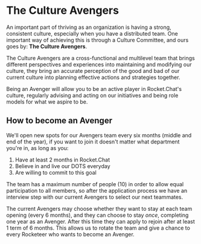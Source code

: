 # The Culture Avengers

An important part of thriving as an organization is having a strong, consistent culture, especially when you have a distributed team. One important way of achieving this is through a Culture Committee, and ours goes by: **The Culture Avengers**.  
  
The Culture Avengers are a cross-functional and multilevel team that brings different perspectives and experiences into maintaining and modifying our culture, they bring an accurate perception of the good and bad of our current culture into planning effective actions and strategies together.  
  
Being an Avenger will allow you to be an active player in Rocket.Chat's culture, regularly advising and acting on our initiatives and being role models for what we aspire to be.

## How to become an Avenger

We'll open new spots for our Avengers team every six months \(middle and end of the year\), if you want to join it doesn't matter what department you're in, as long as you:

1. Have at least 2 months in Rocket.Chat
2. Believe in and live our DOTS everyday
3. Are willing to commit to this goal 

The team has a maximum number of people \(10\) in order to allow equal participation to all members, so after the application process we have an interview step with our current Avengers to select our next teammates. 

The current Avengers may choose whether they want to stay at each team opening \(every 6 months\), and they can choose to stay _once_, completing one year as an Avenger. After this time they can apply to rejoin after at least 1 term of 6 months. This allows us to rotate the team and give a chance to every Rocketeer who wants to become an Avenger.

